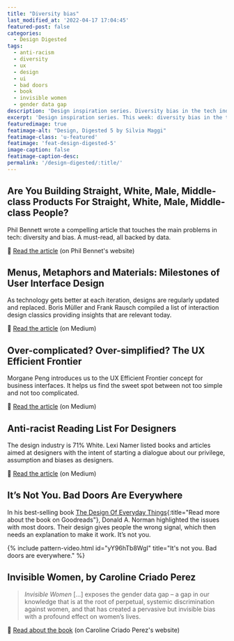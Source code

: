 ```yaml
---
title: "Diversity bias"
last_modified_at: '2022-04-17 17:04:45'
featured-post: false
categories:
  - Design Digested
tags:
  - anti-racism
  - diversity
  - ux
  - design
  - ui
  - bad doors
  - book
  - invisible women
  - gender data gap
description: 'Design inspiration series. Diversity bias in the tech industry; the gender data gap; anti-racism reading list and bad doors.'
excerpt: 'Design inspiration series. This week: diversity bias in the tech industry; the gender data gap; anti-racism reading list and bad doors.'
featuredimage: true
featimage-alt: "Design, Digested 5 by Silvia Maggi"
featimage-class: 'u-featured'
featimage: 'feat-design-digested-5'
image-caption: false
featimage-caption-desc: 
permalink: '/design-digested/:title/'
---
```

## Are You Building Straight, White, Male, Middle-class Products For Straight, White, Male, Middle-class People?

Phil Bennett wrote a compelling article that touches the main problems in tech: diversity and bias. A must-read, all backed by data.

<p class="detached">🔗 <a href="https://www.softwareiseasypeoplearehard.com/are-you-building-straight-white-male-middle-class-products-for-straight-white-male-middle-class-people/">Read the article</a> (on Phil Bennet's website)</p>

## Menus, Metaphors and Materials: Milestones of User Interface Design

As technology gets better at each iteration, designs are regularly updated and replaced. Boris Müller and Frank Rausch compiled a list of interaction design classics providing insights that are relevant today.

<p class="detached">🔗 <a href="https://medium.com/@borism/menus-metaphors-and-materials-milestones-of-user-interface-design-f3f75481c46c">Read the article</a> (on Medium)</p>

## Over-complicated? Over-simplified? The UX Efficient Frontier

Morgane Peng introduces us to the UX Efficient Frontier concept for business interfaces. It helps us find the sweet spot between not too simple and not too complicated.

<p class="detached">🔗 <a href="https://uxdesign.cc/over-complicated-over-simplified-the-ux-efficient-frontier-561d7773bc6b">Read the article</a> (on Medium)</p>

## Anti-racist Reading List For Designers

The design industry is 71% White. Lexi Namer listed books and articles aimed at designers with the intent of starting a dialogue about our privilege, assumption and biases as designers.

<p class="detached">🔗 <a href="https://uxdesign.cc/anti-racist-reading-list-for-designers-e51b3ac4bd0">Read the article</a> (on Medium)</p>

## It’s Not You. Bad Doors Are Everywhere

In his best-selling book [The Design Of Everyday Things](https://www.goodreads.com/book/show/840.The_Design_of_Everyday_Things){:title="Read more about the book on Goodreads"}, Donald A. Norman highlighted the issues with most doors. Their design gives people the wrong signal, which then needs an explanation to make it work. It’s not you.

{% include pattern-video.html id="yY96hTb8WgI" title="It's not you. Bad doors are everywhere." %}

## Invisible Women, by Caroline Criado Perez

> _Invisible Women_ […] exposes the gender data gap – a gap in our knowledge that is at the root of perpetual, systemic discrimination against women, and that has created a pervasive but invisible bias with a profound effect on women’s lives.


<p class="detached">🔗 <a href="https://www.carolinecriadoperez.com/books">Read about the book</a> (on Caroline Criado Perez's website)</p>
